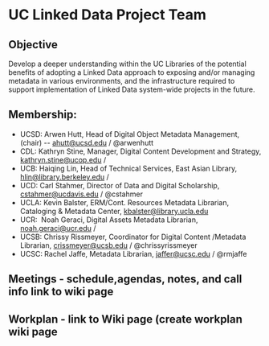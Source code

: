 # UC Linked Data Project Team
## Objective
Develop a deeper understanding within the UC Libraries of the potential benefits of adopting a Linked Data approach to exposing and/or managing metadata in various environments, and the infrastructure required to support implementation of Linked Data system-wide projects in the future.

## Membership:
- UCSD: Arwen Hutt, Head of Digital Object Metadata Management, (chair) -- ahutt@ucsd.edu / @arwenhutt 
- CDL: Kathryn Stine, Manager, Digital Content Development and Strategy, kathryn.stine@ucop.edu / 
- UCB: Haiqing Lin, Head of Technical Services, East Asian Library, hlin@library.berkeley.edu / 
- UCD: Carl Stahmer, Director of Data and Digital Scholarship, cstahmer@ucdavis.edu / @cstahmer
- UCLA: Kevin Balster, ERM/Cont. Resources Metadata Librarian, Cataloging & Metadata Center, kbalster@library.ucla.edu
- UCR:  Noah Geraci, Digital Assets Metadata Librarian, noah.geraci@ucr.edu / 
- UCSB: Chrissy Rissmeyer, Coordinator for Digital Content /Metadata Librarian, crissmeyer@ucsb.edu / @chrissyrissmeyer
- UCSC: Rachel Jaffe, Metadata Librarian, jaffer@ucsc.edu / @rmjaffe


## Meetings - schedule,agendas, notes, and call info link to wiki page

## Workplan - link to Wiki page (create workplan wiki page
